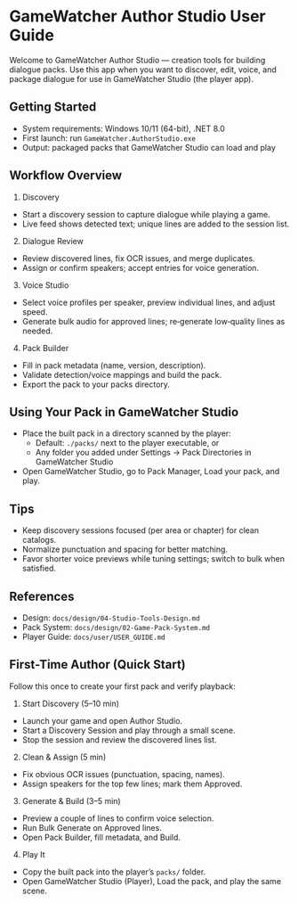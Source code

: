 # GameWatcher Author Studio User Guide

Welcome to GameWatcher Author Studio — creation tools for building dialogue packs. Use this app when you want to discover, edit, voice, and package dialogue for use in GameWatcher Studio (the player app).

## Getting Started

- System requirements: Windows 10/11 (64-bit), .NET 8.0
- First launch: run `GameWatcher.AuthorStudio.exe`
- Output: packaged packs that GameWatcher Studio can load and play

## Workflow Overview

1) Discovery
- Start a discovery session to capture dialogue while playing a game.
- Live feed shows detected text; unique lines are added to the session list.

2) Dialogue Review
- Review discovered lines, fix OCR issues, and merge duplicates.
- Assign or confirm speakers; accept entries for voice generation.

3) Voice Studio
- Select voice profiles per speaker, preview individual lines, and adjust speed.
- Generate bulk audio for approved lines; re‑generate low‑quality lines as needed.

4) Pack Builder
- Fill in pack metadata (name, version, description).
- Validate detection/voice mappings and build the pack.
- Export the pack to your packs directory.

## Using Your Pack in GameWatcher Studio

- Place the built pack in a directory scanned by the player:
  - Default: `./packs/` next to the player executable, or
  - Any folder you added under Settings → Pack Directories in GameWatcher Studio
- Open GameWatcher Studio, go to Pack Manager, Load your pack, and play.

## Tips

- Keep discovery sessions focused (per area or chapter) for clean catalogs.
- Normalize punctuation and spacing for better matching.
- Favor shorter voice previews while tuning settings; switch to bulk when satisfied.

## References

- Design: `docs/design/04-Studio-Tools-Design.md`
- Pack System: `docs/design/02-Game-Pack-System.md`
- Player Guide: `docs/user/USER_GUIDE.md`

## First-Time Author (Quick Start)

Follow this once to create your first pack and verify playback:

1) Start Discovery (5–10 min)
- Launch your game and open Author Studio.
- Start a Discovery Session and play through a small scene.
- Stop the session and review the discovered lines list.

2) Clean & Assign (5 min)
- Fix obvious OCR issues (punctuation, spacing, names).
- Assign speakers for the top few lines; mark them Approved.

3) Generate & Build (3–5 min)
- Preview a couple of lines to confirm voice selection.
- Run Bulk Generate on Approved lines.
- Open Pack Builder, fill metadata, and Build.

4) Play It
- Copy the built pack into the player’s `packs/` folder.
- Open GameWatcher Studio (Player), Load the pack, and play the same scene.
